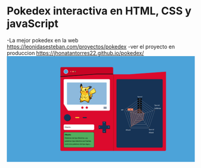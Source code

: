 # Pokedex interactiva en HTML, CSS y javaScript
-La mejor pokedex en la web  https://leonidasesteban.com/proyectos/pokedex
-ver el proyecto en produccion https://jhonatantorres22.github.io/pokedex/
<img src="https://github.com/JhonatanTorres22/pokedex/raw/main/design/Pokedex.jpg" >
